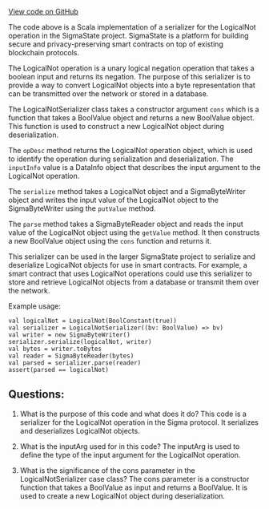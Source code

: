 [View code on GitHub](sigmastate-interpreterhttps://github.com/ScorexFoundation/sigmastate-interpreter/interpreter/shared/src/main/scala/sigmastate/serialization/LogicalNotSerializer.scala)

The code above is a Scala implementation of a serializer for the LogicalNot operation in the SigmaState project. SigmaState is a platform for building secure and privacy-preserving smart contracts on top of existing blockchain protocols. 

The LogicalNot operation is a unary logical negation operation that takes a boolean input and returns its negation. The purpose of this serializer is to provide a way to convert LogicalNot objects into a byte representation that can be transmitted over the network or stored in a database. 

The LogicalNotSerializer class takes a constructor argument `cons` which is a function that takes a BoolValue object and returns a new BoolValue object. This function is used to construct a new LogicalNot object during deserialization. 

The `opDesc` method returns the LogicalNot operation object, which is used to identify the operation during serialization and deserialization. The `inputInfo` value is a DataInfo object that describes the input argument to the LogicalNot operation. 

The `serialize` method takes a LogicalNot object and a SigmaByteWriter object and writes the input value of the LogicalNot object to the SigmaByteWriter using the `putValue` method. 

The `parse` method takes a SigmaByteReader object and reads the input value of the LogicalNot object using the `getValue` method. It then constructs a new BoolValue object using the `cons` function and returns it. 

This serializer can be used in the larger SigmaState project to serialize and deserialize LogicalNot objects for use in smart contracts. For example, a smart contract that uses LogicalNot operations could use this serializer to store and retrieve LogicalNot objects from a database or transmit them over the network. 

Example usage:

```
val logicalNot = LogicalNot(BoolConstant(true))
val serializer = LogicalNotSerializer((bv: BoolValue) => bv)
val writer = new SigmaByteWriter()
serializer.serialize(logicalNot, writer)
val bytes = writer.toBytes
val reader = SigmaByteReader(bytes)
val parsed = serializer.parse(reader)
assert(parsed == logicalNot)
```
## Questions: 
 1. What is the purpose of this code and what does it do?
   This code is a serializer for the LogicalNot operation in the Sigma protocol. It serializes and deserializes LogicalNot objects.

2. What is the inputArg used for in this code?
   The inputArg is used to define the type of the input argument for the LogicalNot operation.

3. What is the significance of the cons parameter in the LogicalNotSerializer case class?
   The cons parameter is a constructor function that takes a BoolValue as input and returns a BoolValue. It is used to create a new LogicalNot object during deserialization.